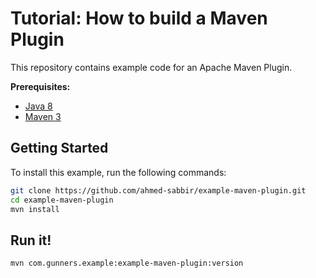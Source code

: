 # Tutorial: How to build a Maven Plugin

This repository contains example code for an Apache Maven Plugin.

**Prerequisites:**

- [Java 8](https://adoptopenjdk.net/)
- [Maven 3](https://maven.apache.org/download.cgi)

## Getting Started

To install this example, run the following commands:
```bash
git clone https://github.com/ahmed-sabbir/example-maven-plugin.git
cd example-maven-plugin
mvn install
```

## Run it!

```bash
mvn com.gunners.example:example-maven-plugin:version
```
